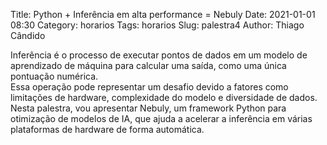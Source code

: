 Title: Python + Inferência em alta performance = Nebuly
Date: 2021-01-01 08:30
Category: horarios
Tags: horarios
Slug: palestra4
Author: Thiago Cândido



Inferência é o processo de executar pontos de dados em um modelo de aprendizado de máquina para calcular uma saída, como uma única pontuação numérica.<br>
Essa operação pode representar um desafio devido a fatores como limitações de hardware, complexidade do modelo e diversidade de dados.<br>
Nesta palestra, vou apresentar Nebuly, um framework Python para otimização de modelos de IA, que ajuda a acelerar a inferência em várias plataformas de hardware de forma automática.<br>